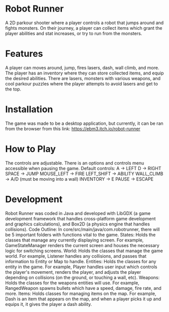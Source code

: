 # Robot Runner

A 2D parkour shooter where a player controls a robot that jumps around and fights monsters. On their journey, a player can collect items which grant the player abilities and stat increases, or try to run from the monsters.

# Features
A player can moves around, jump, fires lasers, dash, wall climb, and more. The player has an inventory where they can store collected items, and equip the desired abilities.
There are lasers, monsters with various weapons, and cool parkour puzzles where the player attempts to avoid lasers and get to the top.

# Installation
The game was made to be a desktop application, but currently, it can be ran from the browser from this link: https://ebm3.itch.io/robot-runner

# How to Play
The controls are adjustable. There is an options and controls menu accessible when pausing the game.
Default controls:
  A             -> LEFT
  D             -> RIGHT
  SPACE         -> JUMP
  MOUSE_LEFT    -> FIRE
  LEFT_SHIFT    -> ABILITY
  WALL_CLIMB    -> A/D (must be moving into a wall)
  INVENTORY     -> E
  PAUSE         -> ESCAPE

# Development
Robot Runner was coded in Java and developed with LibGDX (a game development framework that handles cross-platform game development and graphics calculations), and Box2D (a physics engine that handles collisions).
Code Outline:
In core/src/main/java/com.robotrunner, there will be 5 important folders with functions vital to the game.
States: Holds the classes that manage any currently displaying screen. For example, GameStateManager renders the current screen and houses the necessary logic for switching screens.
World: Holds the classes that manage the game world. For example, Listener handles any collisions, and passes that information to Entity or Map to handle.
Entities: Holds the classes for any entity in the game. For example, Player handles user input which controls the player's movement, renders the player, and adjusts the player depending on collisions (on the ground, or touching a wall, etc).
Weapons: Holds the classes for the weapons entities will use. For example, RangedWeapon spawns bullets which have a speed, damage, fire rate, and more.
Items: Holds classes for managing items on the map. For example, Dash is an item that appears on the map, and when a player picks it up and equips it, it gives the player a dash ability.


